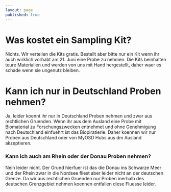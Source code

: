 ```yaml
---
layout: page
published: true
---
```



# Was kostet ein Sampling Kit?
Nichts. Wir verteilen die Kits gratis. Bestellt aber bitte nur ein Kit wenn ihr auch wirklich vorhabt am 21. Juni eine Probe zu nehmen. Die Kits beinhalten teure Materialien und werden von uns mit Hand hergestellt, daher waer es schade wenn sie ungenutz bleiben.

# Kann ich nur in Deutschland Proben nehmen?
Ja, leider koennt ihr nur in Deutschland Proben nehmen und zwar aus rechtlichen Gruenden. Wenn ihr aus dem Ausland eine Probe mit Biomaterial zu Forschungszwecken entnehmet und ohne Genehmigung nach Deutschland einfuehrt ist das Biopiratierie. Daher koennen wir nur Proben aus Deutschland oder von MyOSD Hubs aus dm Ausland akzeptieren.

### Kann ich auch am Rhein oder der Donau Proben nehmen?
Nein leider nicht. Der Grund hierfuer ist das die Donau ins Schwarze Meer und der Rhein zwar in die Nordsee fliest aber leider nicht an der deutschen Grenze. Da wir aus rechtlichen Gruenden nur Proben inerhalb des deutschen Grenzgebiet nehmen koennen entfallen diese Fluesse leider. 


